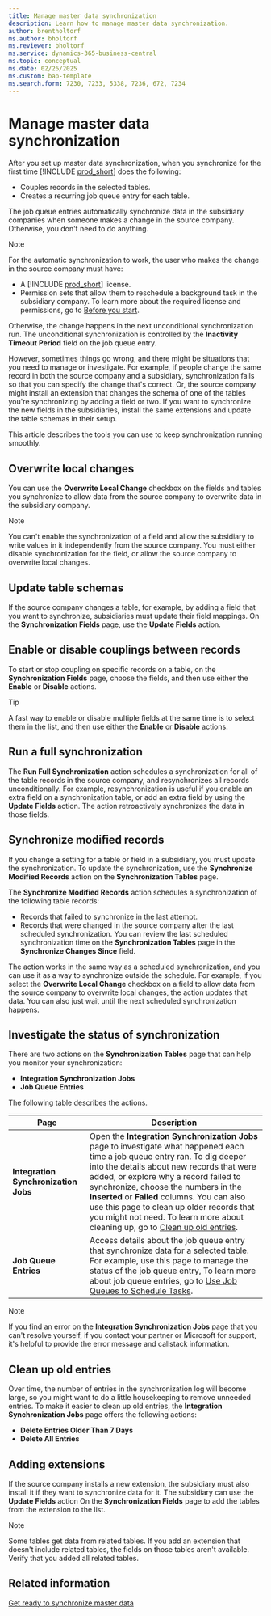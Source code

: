 ```yaml
---
title: Manage master data synchronization
description: Learn how to manage master data synchronization.
author: brentholtorf
ms.author: bholtorf
ms.reviewer: bholtorf
ms.service: dynamics-365-business-central
ms.topic: conceptual
ms.date: 02/26/2025
ms.custom: bap-template
ms.search.form: 7230, 7233, 5338, 7236, 672, 7234
---
```

# Manage master data synchronization

After you set up master data synchronization, when you synchronize for the first time [!INCLUDE [prod_short](includes/prod_short.md)] does the following:

- Couples records in the selected tables.
- Creates a recurring job queue entry for each table.

The job queue entries automatically synchronize data in the subsidiary companies when someone makes a change in the source company. Otherwise, you don't need to do anything.

> [!NOTE]
> For the automatic synchronization to work, the user who makes the change in the source company must have:
>
> - A [!INCLUDE [prod_short](includes/prod_short.md)] license.
> - Permission sets that allow them to reschedule a background task in the subsidiary company. To learn more about the required license and permissions, go to [Before you start](admin-set-up-data-sync.md#before-you-start).
>
> Otherwise, the change happens in the next unconditional synchronization run. The unconditional synchronization is controlled by the **Inactivity Timeout Period** field on the job queue entry.

However, sometimes things go wrong, and there might be situations that you need to manage or investigate. For example, if people change the same record in both the source company and a subsidiary, synchronization fails so that you can specify the change that's correct. Or, the source company might install an extension that changes the schema of one of the tables you're synchronizing by adding a field or two. If you want to synchronize the new fields in the subsidiaries, install the same extensions and update the table schemas in their setup.

This article describes the tools you can use to keep synchronization running smoothly.

## Overwrite local changes

You can use the **Overwrite Local Change** checkbox on the fields and tables you synchronize to allow data from the source company to overwrite data in the subsidiary company.

> [!NOTE]
> You can't enable the synchronization of a field and allow the subsidiary to write values in it independently from the source company. You must either disable synchronization for the field, or allow the source company to overwrite local changes.

## Update table schemas

If the source company changes a table, for example, by adding a field that you want to synchronize, subsidiaries must update their field mappings. On the **Synchronization Fields** page, use the **Update Fields** action.

## Enable or disable couplings between records

To start or stop coupling on specific records on a table, on the **Synchronization Fields** page, choose the fields, and then use either the **Enable** or **Disable** actions.

> [!TIP]
> A fast way to enable or disable multiple fields at the same time is to select them in the list, and then use either the **Enable** or **Disable** actions.

## Run a full synchronization

The **Run Full Synchronization** action schedules a synchronization for all of the table records in the source company, and resynchronizes all records unconditionally. For example, resynchronization is useful if you enable an extra field on a synchronization table, or add an extra field by using the **Update Fields** action. The action retroactively synchronizes the data in those fields.

## Synchronize modified records

If you change a setting for a table or field in a subsidiary, you must update the synchronization. To update the synchronization, use the **Synchronize Modified Records** action on the **Synchronization Tables** page.

The **Synchronize Modified Records** action schedules a synchronization of the following table records:

* Records that failed to synchronize in the last attempt.
* Records that were changed in the source company after the last scheduled synchronization. You can review the last scheduled synchronization time on the **Synchronization Tables** page in the **Synchronize Changes Since** field.

The action works in the same way as a scheduled synchronization, and you can use it as a way to synchronize outside the schedule. For example, if you select the **Overwrite Local Change** checkbox on a field to allow data from the source company to overwrite local changes, the action updates that data. You can also just wait until the next scheduled synchronization happens.

## Investigate the status of synchronization

There are two actions on the **Synchronization Tables** page that can help you monitor your synchronization:

* **Integration Synchronization Jobs**
* **Job Queue Entries**

The following table describes the actions.

|Page  |Description  |
|---------|---------|
|**Integration Synchronization Jobs**     | Open the **Integration Synchronization Jobs** page to investigate what happened each time a job queue entry ran. To dig deeper into the details about new records that were added, or explore why a record failed to synchronize, choose the numbers in the **Inserted** or **Failed** columns. You can also use this page to clean up older records that you might not need. To learn more about cleaning up, go to [Clean up old entries](#clean-up-old-entries).        |
|**Job Queue Entries**     | Access details about the job queue entry that synchronize data for a selected table. For example, use this page to manage the status of the job queue entry,    To learn more about job queue entries, go to [Use Job Queues to Schedule Tasks](admin-job-queues-schedule-tasks.md).     |

> [!NOTE]
> If you find an error on the **Integration Synchronization Jobs** page that you can't resolve yourself, if you contact your partner or Microsoft for support, it's helpful to provide the error message and callstack information.

## Clean up old entries

Over time, the number of entries in the synchronization log will become large, so you might want to do a little housekeeping to remove unneeded entries. To make it easier to clean up old entries, the **Integration Synchronization Jobs** page offers the following actions:

* **Delete Entries Older Than 7 Days**
* **Delete All Entries**

## Adding extensions

If the source company installs a new extension, the subsidiary must also install it if they want to synchronize data for it. The subsidiary can use the **Update Fields** action On the **Synchronization Fields** page to add the tables from the extension to the list.

> [!NOTE]
> Some tables get data from related tables. If you add an extension that doesn't include related tables, the fields on those tables aren't available. Verify that you added all related tables.

<!--
## Recreate a deleted job queue entry

If the recurring job queue entry is deleted for a table, you can quickly recreate it. On the **Synchronization Tables** page, choose the **Use Default Synchronization Setup** action.
-->

## Related information

[Get ready to synchronize master data](admin-set-up-data-sync.md)
